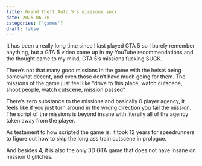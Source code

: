 ```yaml
---
title: Grand Theft Auto 5’s missions suck
date: 2025-06-30
categories: ['games']
draft: false
---
```

It has been a really long time since I last played GTA 5 so I barely remember anything, but a GTA 5 video came up in my YouTube recommendations and the thought came to my mind, GTA 5’s missions fucking SUCK.

There’s not that many good missions in the game with the heists being somewhat decent, and even those don’t have much going for them. The missions of the game just feel like “drive to this place, watch cutscene, shoot people, watch cutscene, mission passed”

There’s zero substance to the missions and basically 0 player agency, it feels like if you just turn around in the wrong direction you fail the mission. The script of the missions is beyond insane with literally all of the agency taken away from the player.

As testament to how scripted the game is: it took 12 years for speedrunners to figure out how to skip the long ass train cutscene in prologue.

And besides 4, it is also the only 3D GTA game that does not have insane on mission 0 glitches.
